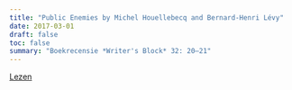 ```yaml
---
title: "Public Enemies by Michel Houellebecq and Bernard-Henri Lévy"
date: 2017-03-01
draft: false
toc: false
summary: "Boekrecensie *Writer's Block* 32: 20–21"
---
```


[Lezen](https://writersblockmagazine.files.wordpress.com/2017/03/wb32web1.pdf)